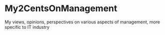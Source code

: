 # My2CentsOnManagement
My views, opinions, perspectives on various aspects of management, more specific to IT industry
